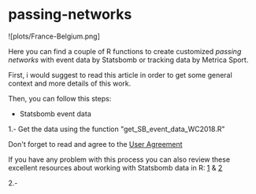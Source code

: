 # passing-networks

![plots/France-Belgium.png]

Here you can find a couple of R functions to create customized *passing networks* with event data by Statsbomb or tracking data by Metrica Sport.

First, i would suggest to read this article in order to get some general context and more details of this work.

Then, you can follow this steps:

* Statsbomb event data

1.- Get the data using the function "get_SB_event_data_WC2018.R" 

Don't forget to read and agree to the [User Agreement](https://github.com/statsbomb/open-data/blob/master/LICENSE.pdf)

If you have any problem with this process you can also review these excellent resources about working with Statsbomb data in R:
[1](https://ryo-n7.github.io/2019-08-21-visualize-soccer-statsbomb-part-1/) & [2](https://github.com/FCrSTATS/StatsBomb_WomensData/blob/master/1.GettingStartedWithStatsBombData.md)

2.- 

